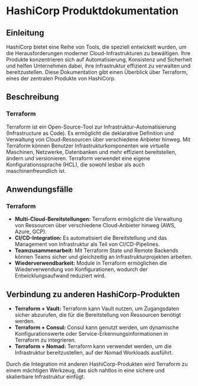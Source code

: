 # HashiCorp Produktdokumentation

## Einleitung
HashiCorp bietet eine Reihe von Tools, die speziell entwickelt wurden, um die Herausforderungen moderner Cloud-Infrastrukturen zu bewältigen. Ihre Produkte konzentrieren sich auf Automatisierung, Konsistenz und Sicherheit und helfen Unternehmen dabei, ihre Infrastruktur effizient zu verwalten und bereitzustellen. Diese Dokumentation gibt einen Überblick über Terraform, eines der zentralen Produkte von HashiCorp.

## Beschreibung

### Terraform
Terraform ist ein Open-Source-Tool zur Infrastruktur-Automatisierung (Infrastructure as Code). Es ermöglicht die deklarative Definition und Verwaltung von Cloud-Ressourcen über verschiedene Anbieter hinweg. Mit Terraform können Benutzer Infrastrukturkomponenten wie virtuelle Maschinen, Netzwerke, Datenbanken und mehr effizient bereitstellen, ändern und versionieren. Terraform verwendet eine eigene Konfigurationssprache (HCL), die sowohl lesbar als auch maschinenfreundlich ist.

## Anwendungsfälle

### Terraform
- **Multi-Cloud-Bereitstellungen:** Terraform ermöglicht die Verwaltung von Ressourcen über verschiedene Cloud-Anbieter hinweg (AWS, Azure, GCP).
- **CI/CD-Integration:** Es automatisiert die Bereitstellung und das Management von Infrastruktur als Teil von CI/CD-Pipelines.
- **Teamzusammenarbeit:** Mit Terraform State und Remote Backends können Teams sicher und gleichzeitig an Infrastrukturprojekten arbeiten.
- **Wiederverwendbarkeit:** Module in Terraform ermöglichen die Wiederverwendung von Konfigurationen, wodurch der Entwicklungsaufwand reduziert wird.

## Verbindung zu anderen HashiCorp-Produkten

- **Terraform + Vault:** Terraform kann Vault nutzen, um Zugangsdaten sicher abzurufen, die für die Bereitstellung von Ressourcen benötigt werden.
- **Terraform + Consul:** Consul kann genutzt werden, um dynamische Konfigurationswerte oder Service-Erkennungsinformationen in Terraform zu integrieren.
- **Terraform + Nomad:** Terraform kann verwendet werden, um die Infrastruktur bereitzustellen, auf der Nomad Workloads ausführt.

Durch die Integration mit anderen HashiCorp-Produkten wird Terraform zu einem mächtigen Werkzeug, das sich nahtlos in eine sichere und skalierbare Infrastruktur einfügt.
